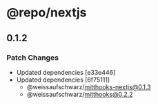 # @repo/nextjs

## 0.1.2

### Patch Changes

- Updated dependencies [e33e446]
- Updated dependencies [6f75111]
  - @weissaufschwarz/mitthooks-nextjs@0.1.3
  - @weissaufschwarz/mitthooks@0.2.2
